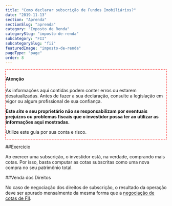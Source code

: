 ```yaml
---
title: "Como declarar subscrição de Fundos Imobiliários?"
date: "2019-11-13"
section: "Aprenda"
sectionSlug: "aprenda"
category: "Imposto de Renda"
categorySlug: "imposto-de-renda"
subcategory: "FII"
subcategorySlug: "fii"
featuredImage: "imposto-de-renda"
pageType: "page"
order: 8
---
```


<div class="borderBox" style="border: 1px dashed red">

<h4>Atenção</h4>

As informações aqui contidas podem conter erros ou estarem desatualizadas. Antes de fazer a sua declaração, consulte a legislação em vigor ou algum profissional de sua confiança.

**Este *site* e seu proprietário não se responsabilizam por eventuais prejuízos ou problemas fiscais que o investidor possa ter ao utilizar as informações aqui mostradas.**

Utilize este guia por sua conta e risco.


</div>

##Exercício

Ao exercer uma subscrição, o investidor está, na verdade, comprando mais cotas. Por isso, basta computar as cotas subscritas como uma nova compra no seu patrimônio total.

##Venda dos Direitos

No caso de negociação dos direitos de subscrição, o resultado da operação deve ser apurado mensalmente da mesma forma que a [negociação de cotas de FII](http://localhost:8000/aprenda/imposto-de-renda/fii/calculo-do-resultado-operacoes-com-fii).